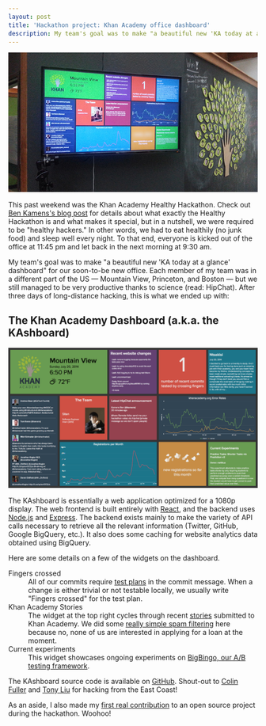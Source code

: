 ```yaml
---
layout: post
title: 'Hackathon project: Khan Academy office dashboard'
description: My team's goal was to make "a beautiful new 'KA today at a glance' dashboard" for our soon-to-be new office.
---
```

![KA dashboard photo](/images/2014/07/ka-dashboard-photo.jpg)

This past weekend was the Khan Academy Healthy Hackathon. Check out [Ben Kamens's blog post](http://bjk5.com/post/26810034751/how-we-ran-the-first-khan-academy-healthy-hackathon) for details about what exactly the Healthy Hackathon is and what makes it special, but in a nutshell, we were required to be "healthy hackers." In other words, we had to eat healthily (no junk food) and sleep well every night. To that end, everyone is kicked out of the office at 11:45 pm and let back in the next morning at 9:30 am.

My team's goal was to make "a beautiful new 'KA today at a glance' dashboard" for our soon-to-be new office. Each member of my team was in a different part of the US &mdash; Mountain View, Princeton, and Boston &mdash; but we still managed to be very productive thanks to science (read: HipChat). After three days of long-distance hacking, this is what we ended up with:

## The Khan Academy Dashboard (a.k.a. the KAshboard)

[![KA dashboard screenshot](/images/2014/07/ka-dashboard-screenshot.png)](/images/2014/07/ka-dashboard-screenshot.png)

The KAshboard is essentially a web application optimized for a 1080p display. The web frontend is built entirely with [React](http://facebook.github.io/react/), and the backend uses [Node.js](http://nodejs.org/) and [Express](http://expressjs.com/). The backend exists mainly to make the variety of API calls necessary to retrieve all the relevant information (Twitter, GitHub, Google BigQuery, etc.). It also does some caching for website analytics data obtained using BigQuery.

Here are some details on a few of the widgets on the dashboard.

<dl>
<dt>Fingers crossed</dt>
<dd>All of our commits require <a href="https://secure.phabricator.com/book/phabricator/article/differential_test_plans/">test plans</a> in the commit message. When a change is either trivial or not testable locally, we usually write "Fingers crossed" for the test plan.</dd>
<dt>Khan Academy Stories</dt>
<dd>The widget at the top right cycles through recent <a href="https://www.khanacademy.org/stories">stories</a> submitted to Khan Academy. We did some <a href="https://github.com/cjfuller/KAshboard/blob/400888106aacde36b61a76b9266a8344655b49ba/server/app.js#L181">really simple spam filtering</a> here because no, none of us are interested in applying for a loan at the moment.</dd>
<dt>Current experiments</dt>
<dd>This widget showcases ongoing experiments on <a href="http://www.alangpierce.com/blog/2014/07/07/bigbingo-khan-academys-new-bigquery-backed-a-b-testing-framework/">BigBingo, our A/B testing framework</a>.</dd>
</dl>

The KAshboard source code is available on [GitHub](https://github.com/cjfuller/kashboard). Shout-out to [Colin Fuller](http://cjf.io/) and [Tony Liu](https://github.com/tloinuy) for hacking from the East Coast!

As an aside, I also made my [first real contribution](https://github.com/chrisdickinson/beefy/pull/54) to an open source project during the hackathon. Woohoo!
